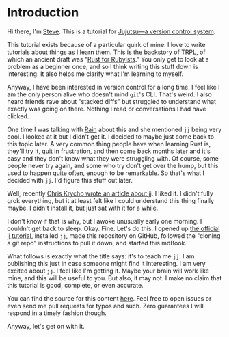 # Introduction

Hi there, I'm [Steve][steve]. This is a tutorial for [Jujutsu—a version control
system][jj].

This tutorial exists because of a particular quirk of mine: I love to write
tutorials about things as I learn them. This is the backstory of
[TRPL](https://doc.rust-lang.org/stable/book/), of which an ancient draft was
"[Rust for Rubyists][r4r]." You only get to look at a problem as a beginner
once, and so I think writing this stuff down is interesting. It also helps me
clarify what I'm learning to myself.

Anyway, I have been interested in version control for a long time. I feel like
I am the only person alive who doesn't mind `git`'s CLI. That's weird. I also
heard friends rave about "stacked diffs" but struggled to understand what exactly
was going on there. Nothing I read or conversations I had have clicked.

One time I was talking with [Rain](https://github.com/sunshowers) about this and
she mentioned `jj` being very cool. I looked at it but I didn't get it. I decided
to maybe just come back to this topic later. A very common thing people have when
learning Rust is, they'll try it, quit in frustration, and then come back months
later and it's easy and they don't know what they were struggling with. Of course,
some people never try again, and some who try don't get over the hump, but this
used to happen quite often, enough to be remarkable. So that's what I decided
with `jj`. I'd figure this stuff out later.

Well, recently [Chris Krycho wrote an article about jj][chris]. I liked it. I
didn't fully grok everything, but it at least felt like I could understand this
thing finally maybe. I didn't install it, but just sat with it for a while.

I don't know if that is why, but I awoke unusually early one morning. I
couldn't get back to sleep. Okay. Fine. Let's do this. I opened up [the official
jj tutorial][jj-vevo], installed `jj`, made this repository on GitHub, followed
the "cloning a git repo" instructions to pull it down, and started this mdBook.

What follows is exactly what the title says: it's to teach me `jj`. I am
publishing this just in case someone might find it interesting. I am very excited
about `jj`. I feel like I'm getting it. Maybe your brain will work like mine,
and this will be useful to you. But also, it may not. I make no claim that this
tutorial is good, complete, or even accurate.

You can find the source for this content [here][github]. Feel free to open
issues or even send me pull requests for typos and such. Zero guarantees I will
respond in a timely fashion though.

Anyway, let's get on with it.

[steve]: https://steveklabnik.com/
[jj]: https://github.com/martinvonz/jj
[r4r]: https://github.com/steveklabnik/rust_for_rubyists
[chris]: https://v5.chriskrycho.com/essays/jj-init/
[jj-vevo]: https://martinvonz.github.io/jj/v0.13.0/tutorial/
[github]: https://github.com/steveklabnik/jujutsu-tutorial
